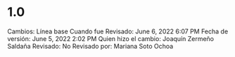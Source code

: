 # 1.0

Cambios: Línea base
Cuando fue Revisado: June 6, 2022 6:07 PM
Fecha de  versión: June 5, 2022 2:02 PM
Quien hizo el cambio: Joaquín Zermeño Saldaña
Revisado: No
Revisado por: Mariana Soto Ochoa